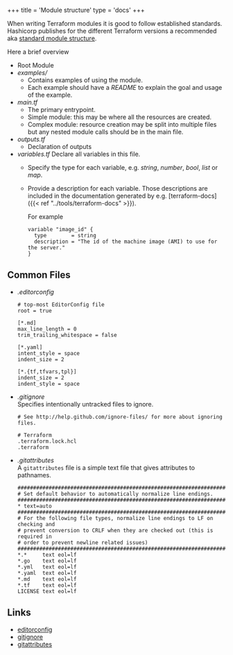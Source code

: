 +++
title = 'Module structure'
type = 'docs'
+++


When writing Terraform modules it is good to follow established standards.
Hashicorp publishes for the different Terraform versions a recommended
aka [standard module structure](https://developer.hashicorp.com/terraform/language/modules/develop/structure "Standard Module Structure").

Here a brief overview

- Root Module
- _examples/_
  - Contains examples of using the module.  
  - Each example should have a _README_ to explain the goal and usage of the example.
- _main.tf_
  - The primary entrypoint.
  - Simple module:  this may be where all the resources are created.
  - Complex module: resource creation may be split into multiple files but any nested module calls should be in the main file.
- _outputs.tf_
  - Declaration of outputs
- _variables.tf_
  Declare all variables in this file.
  - Specify the type for each variable, e.g. _string_, _number_, _bool_, _list_
    or _map_.
  - Provide a description for each variable. Those descriptions are included in
    the documentation generated by e.g. [terraform-docs]({{< ref
    "../tools/terraform-docs" >}}).

     For example

     ```hcl
     variable "image_id" {
       type        = string
       description = "The id of the machine image (AMI) to use for the server."
     }
     ```

## Common Files

- _.editorconfig_  

  ```plain
  # top-most EditorConfig file
  root = true

  [*.md]
  max_line_length = 0
  trim_trailing_whitespace = false

  [*.yaml]
  intent_style = space
  indent_size = 2

  [*.{tf,tfvars,tpl}]
  indent_size = 2
  indent_style = space
  ```

- _.gitignore_  
  Specifies intentionally untracked files to ignore.

  ```plain
  # See http://help.github.com/ignore-files/ for more about ignoring files.

  # Terraform
  .terraform.lock.hcl
  .terraform  
  ```

- _.gitattributes_  
  A `gitattributes` file is a simple text file that gives attributes to pathnames.

  ```plain
  ###############################################################################
  # Set default behavior to automatically normalize line endings.
  ###############################################################################
  * text=auto
  ###############################################################################
  # For the following file types, normalize line endings to LF on checking and
  # prevent conversion to CRLF when they are checked out (this is required in
  # order to prevent newline related issues)
  ###############################################################################
  *.*     text eol=lf
  *.go    text eol=lf
  *.yml   text eol=lf
  *.yaml  text eol=lf
  *.md    text eol=lf
  *.tf    text eol=lf
  LICENSE text eol=lf
  ```

## Links

- [editorconfig](https://editorconfig.org/)
- [gitignore](https://git-scm.com/docs/gitignore)
- [gitattributes](https://git-scm.com/docs/gitattributes)
